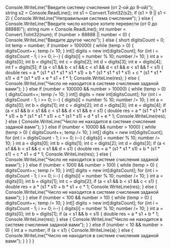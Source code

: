 Console.WriteLine("Введите систему счисления (от 2-ой до 9-ой)");
string s2 = Console.ReadLine();
int s1 = Convert.ToInt32(s2);
if (s1 > 9 || s1 < 2)
{
    Console.WriteLine("Неправильная система счисления");
}
else
{
    Console.WriteLine("Введите число которое хотите перевести (от 0 до 88888)");
    string num = Console.ReadLine();
    int number = Convert.ToInt32(num);
    if (number > 88888 || number < 0)
    {
        Console.WriteLine("Введите другое число");
    }
    else
    {
        short digitsCount = 0;
        int temp = number;
        if (number > 100000)
        {
            while (temp > 0)
            {
                digitsCount++;
                temp /= 10;
            }
            int[] digits = new int[digitsCount];
            for (int i = digitsCount - 1; i >= 0; i--)
            {
                digits[i] = number % 10;
                number /= 10;
            }
            int a = digits[0];
            int b = digits[1];
            int c = digits[2];
            int d = digits[3];
            int e = digits[4];
            int f = digits[5];
            if (a < s1 && b < s1 && c < s1 && d < s1 && e < s1 && f < s1)
            {
                double res = a * (s1 * s1 * s1 * s1 * s1) + b * (s1 * s1 * s1 * s1) + c * (s1 * s1 * s1) + d * (s1 * s1) + e * s1 + f * 1;
                Console.WriteLine(res);
            }
            else
            {
                Console.WriteLine("Число не находится в системе счисления заданой вами");
            }
        }
        else if (number < 100000 && number > 10000)
        {
            while (temp > 0)
            {
                digitsCount++;
                temp /= 10;
            }
            int[] digits = new int[digitsCount];
            for (int i = digitsCount - 1; i >= 0; i--)
            {
                digits[i] = number % 10;
                number /= 10;
            }
            int a = digits[0];
            int b = digits[1];
            int c = digits[2];
            int d = digits[3];
            int e = digits[4];
            if (a < s1 && b < s1 && c < s1 && d < s1 && e < s1)
            {
                double res = a * (s1 * s1 * s1 * s1) + b * (s1 * s1 * s1) + c * (s1 * s1) + d * s1 + e * 1;
                Console.WriteLine(res);
            }
            else
            {
                Console.WriteLine("Число не находится в системе счисления заданой вами");
            }
        }
        else if (number < 10000 && number > 1000)
        {
            while (temp > 0)
            {
                digitsCount++;
                temp /= 10;
            }
            int[] digits = new int[digitsCount];
            for (int i = digitsCount - 1; i >= 0; i--)
            {
                digits[i] = number % 10;
                number /= 10;
            }
            int a = digits[0];
            int b = digits[1];
            int c = digits[2];
            int d = digits[3];
            if (a < s1 && b < s1 && c < s1 && d < s1)
            {
                double res = a * (s1 * s1 * s1) + b * (s1 * s1) + c * s1 + d * 1;
                Console.WriteLine(res);
            }
            else
            {
                Console.WriteLine("Число не находится в системе счисления заданой вами");
            }
        }
        else if (number < 1000 && number > 100)
        {
            while (temp > 0)
            {
                digitsCount++;
                temp /= 10;
            }
            int[] digits = new int[digitsCount];
            for (int i = digitsCount - 1; i >= 0; i--)
            {
                digits[i] = number % 10;
                number /= 10;
            }
            int a = digits[0];
            int b = digits[1];
            int c = digits[2];
            if (a < s1 && b < s1 && c < s1)
            {
                double res = a * (s1 * s1) + b * s1 + c * 1;
                Console.WriteLine(res);
            }
            else
            {
                Console.WriteLine("Число не находится в системе счисления заданой вами");
            }
        }
        else if (number < 100 && number > 10)
        {
            while (temp > 0)
            {
                digitsCount++;
                temp /= 10;
            }
            int[] digits = new int[digitsCount];
            for (int i = digitsCount - 1; i >= 0; i--)
            {
                digits[i] = number % 10;
                number /= 10;
            }
            int a = digits[0];
            int b = digits[1];
            if (a < s1 && b < s1)
            {
                double res = a * s1 + b * 1;
                Console.WriteLine(res);
            }
            else
            {
                Console.WriteLine("Число не находится в системе счисления заданой вами");
            }
        }
        else if (number < 10 && number > 0)
        {
            int a = number;
            if (a < s1)
            {
                Console.WriteLine(a);
            }
            else
            {
                Console.WriteLine("Число не находится в системе счисления заданой вами");
            }
        }
    }
}
